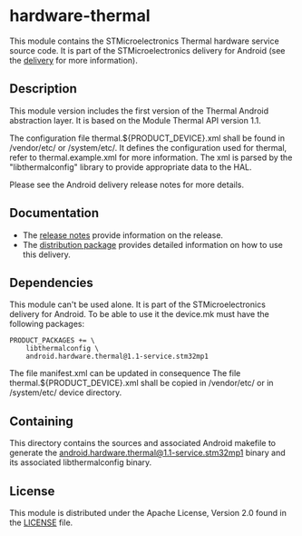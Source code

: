# hardware-thermal #

This module contains the STMicroelectronics Thermal hardware service source code.
It is part of the STMicroelectronics delivery for Android (see the [delivery][] for more information).

[delivery]: https://wiki.st.com/stm32mpu/wiki/STM32MP15_distribution_for_Android_release_note_-_v1.0.0

## Description ##

This module version includes the first version of the Thermal Android abstraction layer.
It is based on the Module Thermal API version 1.1.

The configuration file thermal.${PRODUCT_DEVICE}.xml shall be found in /vendor/etc/ or /system/etc/.
It defines the configuration used for thermal, refer to thermal.example.xml for more information.
The xml is parsed by the "libthermalconfig" library to provide appropriate data to the HAL.

Please see the Android delivery release notes for more details.

## Documentation ##

* The [release notes][] provide information on the release.
* The [distribution package][] provides detailed information on how to use this delivery.

[release notes]: https://wiki.st.com/stm32mpu/wiki/STM32MP15_distribution_for_Android_release_note_-_v1.0.0
[distribution package]: https://wiki.st.com/stm32mpu/wiki/STM32MP1_Distribution_Package_for_Android

## Dependencies ##

This module can't be used alone. It is part of the STMicroelectronics delivery for Android.
To be able to use it the device.mk must have the following packages:
```
PRODUCT_PACKAGES += \
    libthermalconfig \
    android.hardware.thermal@1.1-service.stm32mp1
```
The file manifest.xml can be updated in consequence
The file thermal.${PRODUCT_DEVICE}.xml shall be copied in /vendor/etc/ or in /system/etc/ device directory.

## Containing ##

This directory contains the sources and associated Android makefile to generate the android.hardware.thermal@1.1-service.stm32mp1 binary and its associated libthermalconfig binary.

## License ##

This module is distributed under the Apache License, Version 2.0 found in the [LICENSE](./LICENSE) file.
